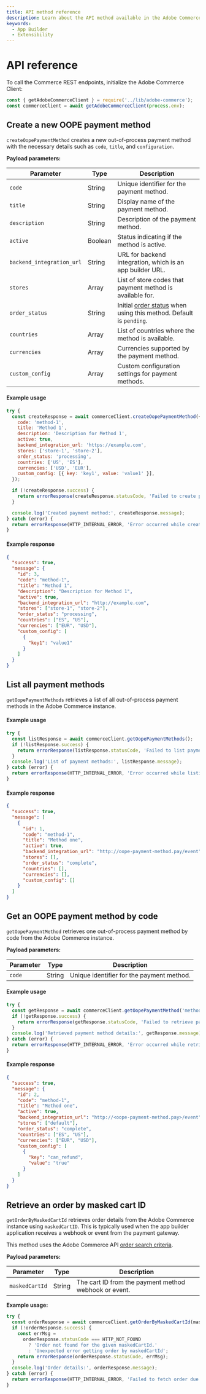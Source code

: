```yaml
---
title: API method reference
description: Learn about the API method available in the Adobe Commerce checkout starter kit.
keywords:
  - App Builder
  - Extensibility
---
```


# API reference

To call the Commerce REST endpoints, initialize the Adobe Commerce Client:

```javascript
const { getAdobeCommerceClient } = require('../lib/adobe-commerce');
const commerceClient = await getAdobeCommerceClient(process.env);
```

## Create a new OOPE payment method

`createOopePaymentMethod` creates a new out-of-process payment method with the necessary details such as `code`, `title`, and `configuration`.

**Payload parameters:**

| Parameter                 | Type    | Description|
| ------------------------- | ------- | -------------------------------------------------------------------------------------------------------------------------------------------------------------------------------- |
| `code`                    | String  | Unique identifier for the payment method.|
| `title`                   | String  | Display name of the payment method.|
| `description`             | String  | Description of the payment method.|
| `active`                  | Boolean | Status indicating if the method is active.|
| `backend_integration_url` | String  | URL for backend integration, which is an app builder URL.|
| `stores`                  | Array   | List of store codes that payment method is available for.|
| `order_status`            | String  | Initial [order status](https://experienceleague.adobe.com/en/docs/commerce-admin/stores-sales/order-management/orders/order-status) when using this method. Default is `pending`. |
| `countries`               | Array   | List of countries where the method is available.|
| `currencies`              | Array   | Currencies supported by the payment method.|
| `custom_config`           | Array   | Custom configuration settings for payment methods.|

<CodeBlock slots="heading, code" repeat="2" languages="javascript, javascript" />

#### Example usage

```javascript
try {
  const createResponse = await commerceClient.createOopePaymentMethod({
    code: 'method-1',
    title: 'Method 1',
    description: 'Description for Method 1',
    active: true,
    backend_integration_url: 'https://example.com',
    stores: ['store-1', 'store-2'],
    order_status: 'processing',
    countries: ['US', 'ES'],
    currencies: ['USD', 'EUR'],
    custom_config: [{ key: 'key1', value: 'value1' }],
  });

  if (!createResponse.success) {
    return errorResponse(createResponse.statusCode, 'Failed to create payment method');
  }

  console.log('Created payment method:', createResponse.message);
} catch (error) {
  return errorResponse(HTTP_INTERNAL_ERROR, 'Error occurred while creating payment method');
}
```

#### Example response

```json
{
  "success": true,
  "message": {
    "id": 3,
    "code": "method-1",
    "title": "Method 1",
    "description": "Description for Method 1",
    "active": true,
    "backend_integration_url": "http://example.com",
    "stores": ["store-1", "store-2"],
    "order_status": "processing",
    "countries": ["ES", "US"],
    "currencies": ["EUR", "USD"],
    "custom_config": [
      {
        "key1": "value1"
      }
    ]
  }
}
```

## List all payment methods

`getOopePaymentMethods` retrieves a list of all out-of-process payment methods in the Adobe Commerce instance.

<CodeBlock slots="heading, code" repeat="2" languages="javascript, javascript" />

#### Example usage

```javascript
try {
  const listResponse = await commerceClient.getOopePaymentMethods();
  if (!listResponse.success) {
    return errorResponse(listResponse.statusCode, 'Failed to list payment methods');
  }
  console.log('List of payment methods:', listResponse.message);
} catch (error) {
  return errorResponse(HTTP_INTERNAL_ERROR, 'Error occurred while listing payment methods');
}
```

#### Example response

```json
{
  "success": true,
  "message": [
    {
      "id": 1,
      "code": "method-1",
      "title": "Method one",
      "active": true,
      "backend_integration_url": "http://oope-payment-method.pay/event",
      "stores": [],
      "order_status": "complete",
      "countries": [],
      "currencies": [],
      "custom_config": []
    }
  ]
}
```

## Get an OOPE payment method by code

`getOopePaymentMethod` retrieves one out-of-process payment method by code from the Adobe Commerce instance.

**Payload parameters:**

| Parameter | Type   | Description                               |
| --------- | ------ | ----------------------------------------- |
| `code`    | String | Unique identifier for the payment method. |

<CodeBlock slots="heading, code" repeat="2" languages="javascript, javascript" />

#### Example usage

```javascript
try {
  const getResponse = await commerceClient.getOopePaymentMethod('method-1');
  if (!getResponse.success) {
    return errorResponse(getResponse.statusCode, 'Failed to retrieve payment method');
  }
  console.log('Retrieved payment method details:', getResponse.message);
} catch (error) {
  return errorResponse(HTTP_INTERNAL_ERROR, 'Error occurred while retrieving payment method');
}
```

#### Example response

```json
{
  "success": true,
  "message": {
    "id": 2,
    "code": "method-1",
    "title": "Method one",
    "active": true,
    "backend_integration_url": "http://<oope-payment-method.pay>/event",
    "stores": ["default"],
    "order_status": "complete",
    "countries": ["ES", "US"],
    "currencies": ["EUR", "USD"],
    "custom_config": [
      {
        "key": "can_refund",
        "value": "true"
      }
    ]
  }
}
```

## Retrieve an order by masked cart ID

`getOrderByMaskedCartId` retrieves order details from the Adobe Commerce instance using `maskedCartID`. This is typically used when the app builder application receives a webhook or event from the payment gateway.

This method uses the Adobe Commerce API [order search criteria](https://developer.adobe.com/commerce/webapi/rest/use-rest/performing-searches/#other-search-criteria).

**Payload parameters:**

| Parameter      | Type   | Description                                           |
| -------------- | ------ | ----------------------------------------------------- |
| `maskedCartId` | String | The cart ID from the payment method webhook or event. |

**Example usage:**

```javascript
try {
  const orderResponse = await commerceClient.getOrderByMaskedCartId(maskedCartId);
  if (!orderResponse.success) {
    const errMsg =
      orderResponse.statusCode === HTTP_NOT_FOUND
        ? 'Order not found for the given maskedCartId.'
        : 'Unexpected error getting order by maskedCartId';
    return errorResponse(orderResponse.statusCode, errMsg);
  }
  console.log('Order details:', orderResponse.message);
} catch (error) {
  return errorResponse(HTTP_INTERNAL_ERROR, 'Failed to fetch order due to an unexpected error');
}
```

